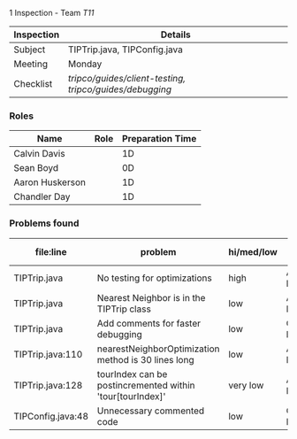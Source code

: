 1 Inspection - Team *T11* 
 
| Inspection | Details |
| ----- | ----- |
| Subject | TIPTrip.java, TIPConfig.java |
| Meeting | Monday |
| Checklist | *tripco/guides/client-testing, tripco/guides/debugging* |

### Roles

| Name | Role |Preparation Time |
| ---- | ---- | ---- |
| Calvin Davis |  | 1D |
| Sean Boyd |  | 0D |
| Aaron Huskerson |  | 1D |
| Chandler Day |  | 1D |

### Problems found

| file:line | problem | hi/med/low | who found | github#  |
|---|---|---|---|---|
| TIPTrip.java | No testing for optimizations | high | Aaron Huskerson | TBD |
| TIPTrip.java | Nearest Neighbor is in the TIPTrip class | low | Aaron Huskerson | TBD  |
| TIPTrip.java | Add comments for faster debugging | low | Chandler Day | TBD |
| TIPTrip.java:110| nearestNeighborOptimization method is 30 lines long | low | Aaron Huskerson | TBD |
| TIPTrip.java:128 | tourIndex can be postincremented within 'tour[tourIndex]' | very low | Aaron Huskerson | TBD |
| TIPConfig.java:48 | Unnecessary commented code | low | Chandler Day | TBD |
